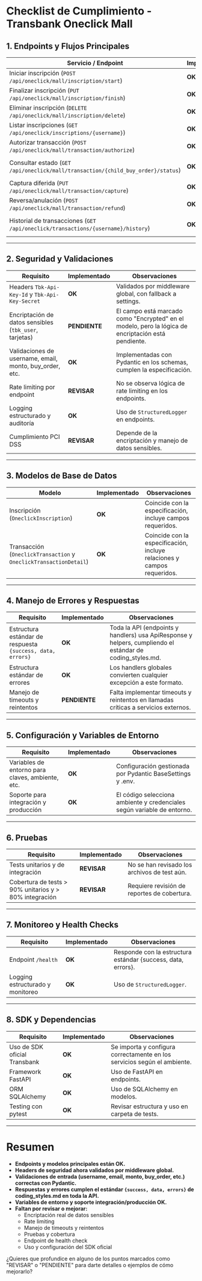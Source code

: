 # Checklist de Cumplimiento - Transbank Oneclick Mall

## 1. Endpoints y Flujos Principales

| Servicio / Endpoint | Implementado | Observaciones |
|---------------------|--------------|--------------|
| Iniciar inscripción (`POST /api/oneclick/mall/inscription/start`) | **OK** | Existe como `/start` en `inscriptions.py` |
| Finalizar inscripción (`PUT /api/oneclick/mall/inscription/finish`) | **OK** | Existe como `/finish` en `inscriptions.py` |
| Eliminar inscripción (`DELETE /api/oneclick/mall/inscription/delete`) | **OK** | Existe como `/delete` en `inscriptions.py` |
| Listar inscripciones (`GET /api/oneclick/inscriptions/{username}`) | **OK** | Existe como `/{username}` en `inscriptions.py` |
| Autorizar transacción (`POST /api/oneclick/mall/transaction/authorize`) | **OK** | Existe como `/authorize` en `transactions.py` |
| Consultar estado (`GET /api/oneclick/mall/transaction/{child_buy_order}/status`) | **OK** | Existe como `/status/{child_buy_order}` en `transactions.py` |
| Captura diferida (`PUT /api/oneclick/mall/transaction/capture`) | **OK** | Existe como `/capture` en `transactions.py` |
| Reversa/anulación (`POST /api/oneclick/mall/transaction/refund`) | **OK** | Existe como `/refund` en `transactions.py` |
| Historial de transacciones (`GET /api/oneclick/transactions/{username}/history`) | **OK** | Existe como `/history/{username}` en `transactions.py` |

---

## 2. Seguridad y Validaciones

| Requisito | Implementado | Observaciones |
|-----------|--------------|--------------|
| Headers `Tbk-Api-Key-Id` y `Tbk-Api-Key-Secret` | **OK** | Validados por middleware global, con fallback a settings. |
| Encriptación de datos sensibles (`tbk_user`, tarjetas) | **PENDIENTE** | El campo está marcado como "Encrypted" en el modelo, pero la lógica de encriptación está pendiente. |
| Validaciones de username, email, monto, buy_order, etc. | **OK** | Implementadas con Pydantic en los schemas, cumplen la especificación. |
| Rate limiting por endpoint | **REVISAR** | No se observa lógica de rate limiting en los endpoints. |
| Logging estructurado y auditoría | **OK** | Uso de `StructuredLogger` en endpoints. |
| Cumplimiento PCI DSS | **REVISAR** | Depende de la encriptación y manejo de datos sensibles. |

---

## 3. Modelos de Base de Datos

| Modelo | Implementado | Observaciones |
|--------|--------------|--------------|
| Inscripción (`OneclickInscription`) | **OK** | Coincide con la especificación, incluye campos requeridos. |
| Transacción (`OneclickTransaction` y `OneclickTransactionDetail`) | **OK** | Coincide con la especificación, incluye relaciones y campos requeridos. |

---

## 4. Manejo de Errores y Respuestas

| Requisito | Implementado | Observaciones |
|-----------|--------------|--------------|
| Estructura estándar de respuesta `{success, data, errors}` | **OK** | Toda la API (endpoints y handlers) usa ApiResponse y helpers, cumpliendo el estándar de coding_styles.md. |
| Estructura estándar de errores | **OK** | Los handlers globales convierten cualquier excepción a este formato. |
| Manejo de timeouts y reintentos | **PENDIENTE** | Falta implementar timeouts y reintentos en llamadas críticas a servicios externos. |

---

## 5. Configuración y Variables de Entorno

| Requisito | Implementado | Observaciones |
|-----------|--------------|--------------|
| Variables de entorno para claves, ambiente, etc. | **OK** | Configuración gestionada por Pydantic BaseSettings y .env. |
| Soporte para integración y producción | **OK** | El código selecciona ambiente y credenciales según variable de entorno. |

---

## 6. Pruebas

| Requisito | Implementado | Observaciones |
|-----------|--------------|--------------|
| Tests unitarios y de integración | **REVISAR** | No se han revisado los archivos de test aún. |
| Cobertura de tests > 90% unitarios y > 80% integración | **REVISAR** | Requiere revisión de reportes de cobertura. |

---

## 7. Monitoreo y Health Checks

| Requisito | Implementado | Observaciones |
|-----------|--------------|--------------|
| Endpoint `/health` | **OK** | Responde con la estructura estándar {success, data, errors}. |
| Logging estructurado y monitoreo | **OK** | Uso de `StructuredLogger`. |

---

## 8. SDK y Dependencias

| Requisito | Implementado | Observaciones |
|-----------|--------------|--------------|
| Uso de SDK oficial Transbank | **OK** | Se importa y configura correctamente en los servicios según el ambiente. |
| Framework FastAPI | **OK** | Uso de FastAPI en endpoints. |
| ORM SQLAlchemy | **OK** | Uso de SQLAlchemy en modelos. |
| Testing con pytest | **OK** | Revisar estructura y uso en carpeta de tests. |

---

# Resumen

- **Endpoints y modelos principales están OK.**
- **Headers de seguridad ahora validados por middleware global.**
- **Validaciones de entrada (username, email, monto, buy_order, etc.) correctas con Pydantic.**
- **Respuestas y errores cumplen el estándar `{success, data, errors}` de coding_styles.md en toda la API.**
- **Variables de entorno y soporte integración/producción OK.**
- **Faltan por revisar o mejorar:**  
  - Encriptación real de datos sensibles  
  - Rate limiting  
  - Manejo de timeouts y reintentos  
  - Pruebas y cobertura  
  - Endpoint de health check  
  - Uso y configuración del SDK oficial

¿Quieres que profundice en alguno de los puntos marcados como "REVISAR" o "PENDIENTE" para darte detalles o ejemplos de cómo mejorarlo? 